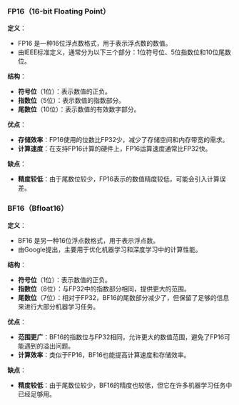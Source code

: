 ### FP16（16-bit Floating Point）

**定义**：
- FP16 是一种16位浮点数格式，用于表示浮点数的数值。
- 由IEEE标准定义，通常分为以下三个部分：1位符号位、5位指数位和10位尾数位。

**结构**：
- **符号位**（1位）：表示数值的正负。
- **指数位**（5位）：表示数值的指数部分。
- **尾数位**（10位）：表示数值的有效数字部分。

**优点**：
- **存储效率**：FP16使用的位数比FP32少，减少了存储空间和内存带宽的需求。
- **计算速度**：在支持FP16计算的硬件上，FP16运算速度通常比FP32快。

**缺点**：
- **精度较低**：由于尾数位较少，FP16表示的数值精度较低，可能会引入计算误差。
### BF16（Bfloat16）

**定义**：
- BF16 是另一种16位浮点数格式，用于表示浮点数。
- 由Google提出，主要用于优化机器学习和深度学习中的计算性能。

**结构**：
- **符号位**（1位）：表示数值的正负。
- **指数位**（8位）：与FP32中的指数部分相同，提供更大的范围。
- **尾数位**（7位）：相对于FP32，BF16的尾数部分减少了，但保留了足够的信息来进行大部分机器学习任务。

**优点**：
- **范围更广**：BF16的指数位与FP32相同，允许更大的数值范围，避免了FP16可能遇到的溢出问题。
- **计算效率**：类似于FP16，BF16也能提高计算速度和存储效率。

**缺点**：
- **精度较低**：由于尾数位较少，BF16的精度也较低，但它在许多机器学习任务中已经足够用。
 